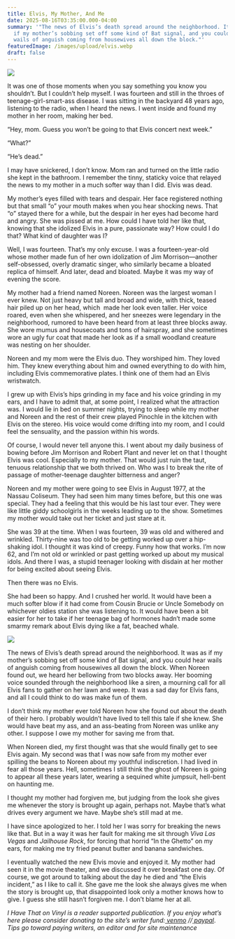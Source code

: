 ```yaml
---
title: Elvis, My Mother, And Me
date: 2025-08-16T03:35:00.000-04:00
summary: '"The news of Elvis’s death spread around the neighborhood. It was as
  if my mother’s sobbing set off some kind of Bat signal, and you could hear
  wails of anguish coming from housewives all down the block."'
featuredImage: /images/upload/elvis.webp
draft: false
---
```

![](/images/upload/elvis.webp)

It was one of those moments when you say something you know you shouldn’t. But I couldn’t help myself. I was fourteen and still in the throes of teenage-girl-smart-ass disease. I was sitting in the backyard 48 years ago, listening to the radio, when I heard the news. I went inside and found my mother in her room, making her bed.

“Hey, mom. Guess you won’t be going to that Elvis concert next week.”

“What?”

“He’s dead.”

I may have snickered, I don’t know. Mom ran and turned on the little radio she kept in the bathroom. I remember the tinny, staticky voice that relayed the news to my mother in a much softer way than I did. Elvis was dead. 

My mother’s eyes filled with tears and despair. Her face registered nothing but that small “o” your mouth makes when you hear shocking news. That “o” stayed there for a while, but the despair in her eyes had become hard and angry. She was pissed at me. How could I have told her like that, knowing that she idolized Elvis in a pure, passionate way? How could I do that? What kind of daughter was I?

Well, I was fourteen. That’s my only excuse. I was a fourteen-year-old whose mother made fun of her own idolization of Jim Morrison—another self-obsessed, overly dramatic singer, who similarly became a bloated replica of himself. And later, dead and bloated. Maybe it was my way of evening the score.

My mother had a friend named Noreen. Noreen was the largest woman I ever knew. Not just heavy but tall and broad and wide, with thick, teased hair piled up on her head, which  made her look even taller. Her voice roared, even when she whispered, and her sneezes were legendary in the neighborhood, rumored to have been heard from at least three blocks away. She wore mumus and housecoats and tons of hairspray, and she sometimes wore an ugly fur coat that made her look as if a small woodland creature was nesting on her shoulder.

Noreen and my mom were the Elvis duo. They worshiped him. They loved him. They knew everything about him and owned everything to do with him, including Elvis commemorative plates. I think one of them had an Elvis wristwatch. 

I grew up with Elvis’s hips grinding in my face and his voice grinding in my ears, and I have to admit that, at some point, I realized what the attraction was. I would lie in bed on summer nights, trying to sleep while my mother and Noreen and the rest of their crew played Pinochle in the kitchen with Elvis on the stereo. His voice would come drifting into my room, and I could feel the sensuality, and the passion within his words. 

Of course, I would never tell anyone this. I went about my daily business of bowing before Jim Morrison and Robert Plant and never let on that I thought Elvis was cool. Especially to my mother. That would just ruin the taut, tenuous relationship that we both thrived on. Who was I to break the rite of passage of mother-teenage daughter bitterness and anger?

Noreen and my mother were going to see Elvis in August 1977, at the Nassau Coliseum. They had seen him many times before, but this one was special. They had a feeling that this would be his last tour ever. They were like little giddy schoolgirls in the weeks leading up to the show. Sometimes my mother would take out her ticket and just stare at it. 

She was 39 at the time. When I was fourteen, 39 was old and withered and wrinkled. Thirty-nine was too old to be getting worked up over a hip-shaking idol. I thought it was kind of creepy. Funny how that works. I’m now 62, and I’m not old or wrinkled or past getting worked up about my musical idols. And there I was, a stupid teenager looking with disdain at her mother for being excited about seeing Elvis.

Then there was no Elvis.

She had been so happy. And I crushed her world. It would have been a much softer blow if it had come from Cousin Brucie or Uncle Somebody on whichever oldies station she was listening to. It would have been a bit easier for her to take if her teenage bag of hormones hadn’t made some smarmy remark about Elvis dying like a fat, beached whale.

![](/images/upload/elv2.webp)

The news of Elvis’s death spread around the neighborhood. It was as if my mother’s sobbing set off some kind of Bat signal, and you could hear wails of anguish coming from housewives all down the block. When Noreen found out, we heard her bellowing from two blocks away. Her booming voice sounded through the neighborhood like a siren, a mourning call for all Elvis fans to gather on her lawn and weep. It was a sad day for Elvis fans, and all I could think to do was make fun of them.

I don’t think my mother ever told Noreen how she found out about the death of their hero. I probably wouldn’t have lived to tell this tale if she knew. She would have beat my ass, and an ass-beating from Noreen was unlike any other. I suppose I owe my mother for saving me from that.

When Noreen died, my first thought was that she would finally get to see Elvis again. My second was that I was now safe from my mother ever spilling the beans to Noreen about my youthful indiscretion. I had lived in fear all those years. Hell, sometimes I still think the ghost of Noreen is going to appear all these years later, wearing a sequined white jumpsuit, hell-bent on haunting me.

I thought my mother had forgiven me, but judging from the look she gives me whenever the story is brought up again, perhaps not. Maybe that’s what drives every argument we have. Maybe she’s still mad at me.

I have since apologized to her. I told her I was sorry for breaking the news like that. But in a way it was her fault for making me sit through *Viva Las Vegas* and *Jailhouse Rock*, for forcing that horrid “In the Ghetto” on my ears, for making me try fried peanut butter and banana sandwiches.

I eventually watched the new Elvis movie and enjoyed it. My mother had seen it in the movie theater, and we discussed it over breakfast one day. Of course, we got around to talking about the day he died and “the Elvis incident,” as I like to call it. She gave me the look she always gives me when the story is brought up, that disappointed look only a mother knows how to give. I guess she still hasn’t forgiven me. I don’t blame her at all.

*I Have That on Vinyl is a reader supported publication. If you enjoy what’s here please consider donating to the site’s writer fund:[ venmo](https://account.venmo.com/u/Michele-Catalano2659) //[ paypal](https://www.paypal.com/paypalme/goingitaloneny?country.x=US&locale.x=en_US)*. *Tips go toward paying writers, an editor and for site maintenance*
